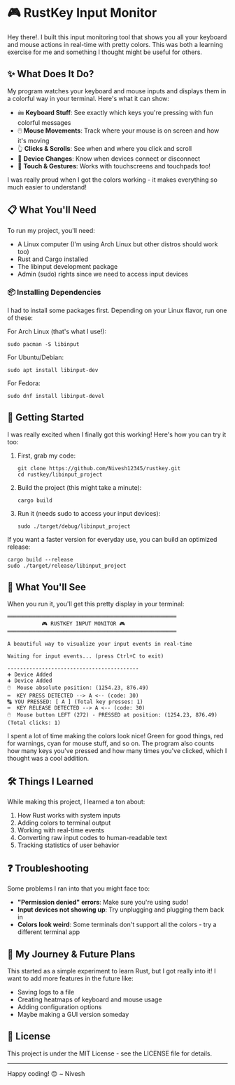 # 🎮 RustKey Input Monitor

Hey there!. I built this input monitoring tool that shows you all your keyboard and mouse actions in real-time with pretty colors. This was both a learning exercise for me and something I thought might be useful for others.

## ✨ What Does It Do?

My program watches your keyboard and mouse inputs and displays them in a colorful way in your terminal. Here's what it can show:

- 🖮 **Keyboard Stuff**: See exactly which keys you're pressing with fun colorful messages
- 🖱️ **Mouse Movements**: Track where your mouse is on screen and how it's moving
- 👆 **Clicks & Scrolls**: See when and where you click and scroll
- 📱 **Device Changes**: Know when devices connect or disconnect
- 👐 **Touch & Gestures**: Works with touchscreens and touchpads too!

I was really proud when I got the colors working - it makes everything so much easier to understand!

## 📋 What You'll Need

To run my project, you'll need:

- A Linux computer (I'm using Arch Linux but other distros should work too)
- Rust and Cargo installed
- The libinput development package
- Admin (sudo) rights since we need to access input devices

### 📦 Installing Dependencies

I had to install some packages first. Depending on your Linux flavor, run one of these:

For Arch Linux (that's what I use!):
```
sudo pacman -S libinput
```

For Ubuntu/Debian:
```
sudo apt install libinput-dev
```

For Fedora:
```
sudo dnf install libinput-devel
```

## 🚀 Getting Started

I was really excited when I finally got this working! Here's how you can try it too:

1. First, grab my code:
   ```
   git clone https://github.com/Nivesh12345/rustkey.git
   cd rustkey/libinput_project
   ```

2. Build the project (this might take a minute):
   ```
   cargo build
   ```

3. Run it (needs sudo to access your input devices):
   ```
   sudo ./target/debug/libinput_project
   ```

If you want a faster version for everyday use, you can build an optimized release:
```
cargo build --release
sudo ./target/release/libinput_project
```

## 🎨 What You'll See

When you run it, you'll get this pretty display in your terminal:

```
══════════════════════════════════════════════════════
           🎮 RUSTKEY INPUT MONITOR 🎮           
══════════════════════════════════════════════════════

A beautiful way to visualize your input events in real-time

Waiting for input events... (press Ctrl+C to exit)

------------------------------------------
➕ Device Added
➕ Device Added
🖱️  Mouse absolute position: (1254.23, 876.49)
⌨️  KEY PRESS DETECTED --> A <-- (code: 30)
🔠 YOU PRESSED: [ A ] (Total key presses: 1)
⌨️  KEY RELEASE DETECTED --> A <-- (code: 30)
🖱️  Mouse button LEFT (272) - PRESSED at position: (1254.23, 876.49) (Total clicks: 1)
```

I spent a lot of time making the colors look nice! Green for good things, red for warnings, cyan for mouse stuff, and so on. The program also counts how many keys you've pressed and how many times you've clicked, which I thought was a cool addition.

## 🛠️ Things I Learned

While making this project, I learned a ton about:

1. How Rust works with system inputs
2. Adding colors to terminal output
3. Working with real-time events
4. Converting raw input codes to human-readable text
5. Tracking statistics of user behavior

<!--I'm still new to Rust, so there might be better ways to do some things - feel free to suggest improvements!-->

## ❓ Troubleshooting

Some problems I ran into that you might face too:

- **"Permission denied" errors**: Make sure you're using sudo!
- **Input devices not showing up**: Try unplugging and plugging them back in
- **Colors look weird**: Some terminals don't support all the colors - try a different terminal app

## 📝 My Journey & Future Plans

This started as a simple experiment to learn Rust, but I got really into it! I want to add more features in the future like:

- Saving logs to a file
- Creating heatmaps of keyboard and mouse usage
- Adding configuration options
- Maybe making a GUI version someday

## 📄 License

This project is under the MIT License - see the LICENSE file for details.

---

Happy coding! 😊
~ Nivesh
